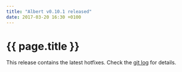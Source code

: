 ```yaml
---
title: "Albert v0.10.1 released"
date: 2017-03-20 16:30 +0100
---
```


# {{ page.title }}

This release contains the latest hotfixes. Check the [git log](https://github.com/albertlauncher/albert/commits/v0.10.1) for details.
